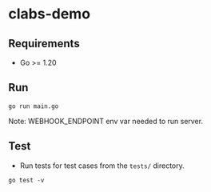 # clabs-demo

## Requirements
- Go >= 1.20

## Run
```
go run main.go
```
Note: WEBHOOK_ENDPOINT env var needed to run server.

## Test
- Run tests for test cases from the `tests/` directory.
```
go test -v
```
